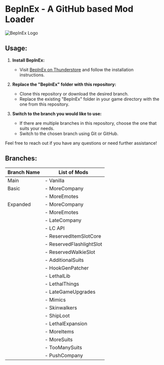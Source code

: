 # BepInEx - A GitHub based Mod Loader

![BepInEx Logo](https://avatars2.githubusercontent.com/u/39589027?s=256)

## Usage:

1. **Install BepInEx:**
   - Visit [BepInEx on Thunderstore](https://thunderstore.io/c/lethal-company/p/BepInEx/BepInExPack/) and follow the installation instructions.

2. **Replace the "BepInEx" folder with this repository:**
   - Clone this repository or download the desired branch.
   - Replace the existing "BepInEx" folder in your game directory with the one from this repository.

3. **Switch to the branch you would like to use:**
   - If there are multiple branches in this repository, choose the one that suits your needs.
   - Switch to the chosen branch using Git or GitHub.

Feel free to reach out if you have any questions or need further assistance!

## Branches:
| Branch Name | List of Mods                           |
|-------------|----------------------------------------|
| Main        | - Vanilla                              |
| Basic   | - MoreCompany                              |
|             | - MoreEmotes                              |
| Expanded   | - MoreCompany                               |
|             | - MoreEmotes                               |
|             | - LateCompany                             |
|             | - LC API                             |
|             | - ReservedItemSlotCore                         |
|             | - ReservedFlashlightSlot                             |
|             | - ReservedWalkieSlot                             |
|             | - AdditionalSuits                             |
|             | - HookGenPatcher                             |
|             | - LethalLib                             |
|             | - LethalThings                             |
|             | - LateGameUpgrades                             |
|             | - Mimics                             |
|             | - Skinwalkers                             |
|             | - ShipLoot                             |
|             | - LethalExpansion                             |
|             | - MoreItems                           |
|             | - MoreSuits                             |
|             | - TooManySuits                             |
|             | - PushCompany                             |
